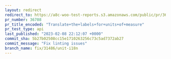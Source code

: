 ```yaml
---
layout: redirect
redirect_to: https://a8c-woo-test-reports.s3.amazonaws.com/public/pr/36708/api/index.html
pr_number: 36708
pr_title_encoded: "Translate+the+labels+for+units+of+measure"
pr_test_type: api
last_published: "2023-02-08 22:12:07 +0000"
commit_sha: 5b27b02508cc15e1710263256c73c5ad7372ab27
commit_message: "Fix linting issues"
branch_name: fix/31486/unit-i18n
---
```

